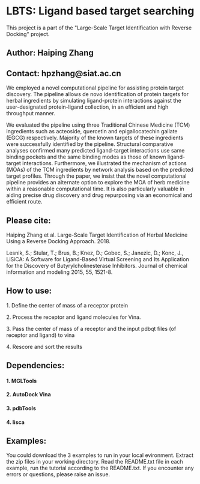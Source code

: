 # LBTS: Ligand based target searching

This project is a part of the "Large-Scale Target Identification with Reverse Docking" project. 

<h2>Author: Haiping Zhang</h2>
<h2>Contact: hpzhang@siat.ac.cn</h2>

<p>
We employed a novel computational pipeline for assisting protein target discovery. 
The pipeline allows de novo identification of protein targets for herbal ingredients 
by simulating ligand-protein interactions against the user-designated protein-ligand collection, 
in an efficient and high throughput manner. </p>
<p>
We evaluated the pipeline using three Traditional Chinese Medicine (TCM) ingredients 
such as acteoside, quercetin and epigallocatechin gallate (EGCG) respectively. 
Majority of the known targets of these ingredients were successfully identified by 
the pipeline. Structural comparative analyses confirmed many predicted ligand-target 
interactions use same binding pockets and the same binding modes as those of known 
ligand-target interactions. Furthermore, we illustrated the mechanism of actions 
(MOAs) of the TCM ingredients by network analysis based on the predicted target profiles. 
Through the paper, we insist that the novel computational pipeline provides an 
alternate option to explore the MOA of herb medicine within a reasonable computational time. 
It is also particularly valuable in aiding precise drug discovery and drug repurposing 
via an economical and efficient route. 
</p>

<h2>Please cite: </h2>
<p>Haiping Zhang et al. Large-Scale Target Identification of Herbal Medicine Using a Reverse Docking Approach. 2018. </p>
<p>Lesnik, S.; Stular, T.; Brus, B.; Knez, D.; Gobec, S.; Janezic, D.; Konc, J., LiSiCA: A Software for Ligand-Based 
Virtual Screening and Its Application for the Discovery of Butyrylcholinesterase Inhibitors. 
Journal of chemical information and modeling 2015, 55, 1521-8.</p>
			 
<h2>How to use:</h2>
<p> 1. Define the center of mass of a receptor protein </p>
<p> 2. Process the receptor and ligand molecules for Vina. </p>
<p> 3. Pass the center of mass of a receptor and the input pdbqt files (of receptor and ligand) to vina </p>
<p> 4. Rescore and sort the results </p>

## Dependencies:
#### 1. MGLTools
#### 2. AutoDock Vina
#### 3. pdbTools
#### 4. lisca

## Examples:
You could download the 3 examples to run in your local evironment. Extract the zip files in your working
directory. Read the README.txt file in each example, run the tutorial according to the README.txt. 
If you encounter any errors or questions, please raise an issue.

